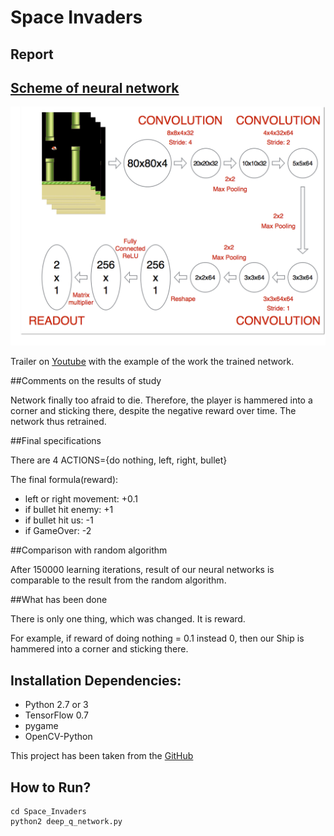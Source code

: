 Space Invaders
===========


Report
------

## [Scheme of neural network](https://github.com/yenchenlin/DeepLearningFlappyBird)

<img src="./images/network.png">

Trailer on [Youtube](https://www.youtube.com/watch?v=uPUkDQnqzR4&feature=youtu.be) with the example of the work the trained network.


##Comments on the results of study

Network finally too afraid to die. Therefore, the player is hammered into a corner and sticking there, despite the negative reward over time. The network thus retrained.


##Final specifications

There are 4 ACTIONS={do nothing, left, right, bullet}

The final formula(reward):
* left or right movement: +0.1
* if bullet hit enemy: +1
* if bullet hit us: -1
* if GameOver: -2


##Comparison with random algorithm

After 150000 learning iterations, result of our neural networks is comparable to the result from the random algorithm.


##What has been done

There is only one thing, which was changed. It is reward.

For example, if reward of doing nothing = 0.1 instead 0, then our Ship is hammered into a corner and sticking there.



## Installation Dependencies:
* Python 2.7 or 3
* TensorFlow 0.7
* pygame
* OpenCV-Python


This project has been taken from the [GitHub](https://github.com/leerob/Space_Invaders)

## How to Run?
```
cd Space_Invaders
python2 deep_q_network.py

